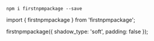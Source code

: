 `npm i firstnpmpackage --save`

import { firstnpmpackage } from 'firstnpmpackage';

firstnpmpackage({
    shadow_type: 'soft',
    padding: false
});